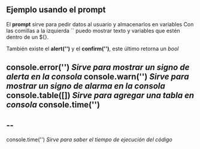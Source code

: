 ## Ejemplo usando el prompt

El **prompt** sirve para pedir datos al usuario y almacenarlos en variables
Con las comillas a la izquierda `` puedo mostrar texto y variables que estén dentro de un ${}.

También existe el **alert('')** y el **confirm('')**, este último retorna un *bool*

console.error('') *Sirve para mostrar un signo de alerta en la consola*
console.warn('') *Sirve para mostrar un signo de alarma en la consola*
console.table([]) *Sirve para agregar una tabla en consola*
console.time('')
--
--
--
console.time('') *Sirve para saber el tiempo de ejecución del código*
